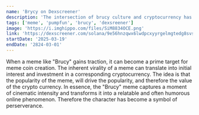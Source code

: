 ```yaml
---
name: 'Brycy on Dexscreener'
description: 'The intersection of brucy culture and cryptocurrency has created a fascinating space.'
tags: ['meme', 'pumpfun', 'brucy', 'dexsreener']
image: 'https://i.imghippo.com/files/SiM8834OCE.png'
link: 'https://dexscreener.com/solana/9e56hnzqwx6lwdpcxyyrgelmgtedg8svseub8qpttqpb'
startDate: '2025-03-19'
endDate: '2824-03-01'
---
```




When a meme like "Brucy" gains traction, it can become a prime target for meme coin creation.
The inherent virality of a meme can translate into initial interest and investment in a corresponding cryptocurrency.
The idea is that the popularity of the meme, will drive the popularity, and therefore the value of the crypto currency.
In essence, the "Brucy" meme captures a moment of cinematic intensity and transforms it into a relatable and often humorous online phenomenon. Therefore the character has become a symbol of perserverance.

